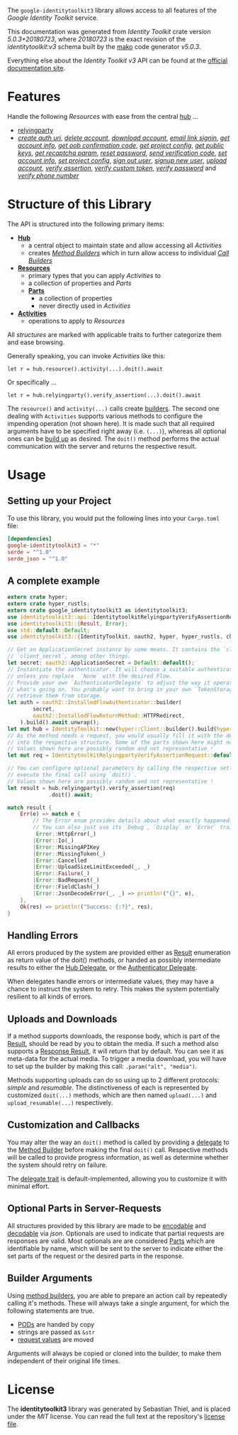 <!---
DO NOT EDIT !
This file was generated automatically from 'src/generator/templates/api/README.md.mako'
DO NOT EDIT !
-->
The `google-identitytoolkit3` library allows access to all features of the *Google Identity Toolkit* service.

This documentation was generated from *Identity Toolkit* crate version *5.0.3+20180723*, where *20180723* is the exact revision of the *identitytoolkit:v3* schema built by the [mako](http://www.makotemplates.org/) code generator *v5.0.3*.

Everything else about the *Identity Toolkit* *v3* API can be found at the
[official documentation site](https://developers.google.com/identity-toolkit/v3/).
# Features

Handle the following *Resources* with ease from the central [hub](https://docs.rs/google-identitytoolkit3/5.0.3+20180723/google_identitytoolkit3/IdentityToolkit) ...

* [relyingparty](https://docs.rs/google-identitytoolkit3/5.0.3+20180723/google_identitytoolkit3/api::Relyingparty)
 * [*create auth uri*](https://docs.rs/google-identitytoolkit3/5.0.3+20180723/google_identitytoolkit3/api::RelyingpartyCreateAuthUriCall), [*delete account*](https://docs.rs/google-identitytoolkit3/5.0.3+20180723/google_identitytoolkit3/api::RelyingpartyDeleteAccountCall), [*download account*](https://docs.rs/google-identitytoolkit3/5.0.3+20180723/google_identitytoolkit3/api::RelyingpartyDownloadAccountCall), [*email link signin*](https://docs.rs/google-identitytoolkit3/5.0.3+20180723/google_identitytoolkit3/api::RelyingpartyEmailLinkSigninCall), [*get account info*](https://docs.rs/google-identitytoolkit3/5.0.3+20180723/google_identitytoolkit3/api::RelyingpartyGetAccountInfoCall), [*get oob confirmation code*](https://docs.rs/google-identitytoolkit3/5.0.3+20180723/google_identitytoolkit3/api::RelyingpartyGetOobConfirmationCodeCall), [*get project config*](https://docs.rs/google-identitytoolkit3/5.0.3+20180723/google_identitytoolkit3/api::RelyingpartyGetProjectConfigCall), [*get public keys*](https://docs.rs/google-identitytoolkit3/5.0.3+20180723/google_identitytoolkit3/api::RelyingpartyGetPublicKeyCall), [*get recaptcha param*](https://docs.rs/google-identitytoolkit3/5.0.3+20180723/google_identitytoolkit3/api::RelyingpartyGetRecaptchaParamCall), [*reset password*](https://docs.rs/google-identitytoolkit3/5.0.3+20180723/google_identitytoolkit3/api::RelyingpartyResetPasswordCall), [*send verification code*](https://docs.rs/google-identitytoolkit3/5.0.3+20180723/google_identitytoolkit3/api::RelyingpartySendVerificationCodeCall), [*set account info*](https://docs.rs/google-identitytoolkit3/5.0.3+20180723/google_identitytoolkit3/api::RelyingpartySetAccountInfoCall), [*set project config*](https://docs.rs/google-identitytoolkit3/5.0.3+20180723/google_identitytoolkit3/api::RelyingpartySetProjectConfigCall), [*sign out user*](https://docs.rs/google-identitytoolkit3/5.0.3+20180723/google_identitytoolkit3/api::RelyingpartySignOutUserCall), [*signup new user*](https://docs.rs/google-identitytoolkit3/5.0.3+20180723/google_identitytoolkit3/api::RelyingpartySignupNewUserCall), [*upload account*](https://docs.rs/google-identitytoolkit3/5.0.3+20180723/google_identitytoolkit3/api::RelyingpartyUploadAccountCall), [*verify assertion*](https://docs.rs/google-identitytoolkit3/5.0.3+20180723/google_identitytoolkit3/api::RelyingpartyVerifyAssertionCall), [*verify custom token*](https://docs.rs/google-identitytoolkit3/5.0.3+20180723/google_identitytoolkit3/api::RelyingpartyVerifyCustomTokenCall), [*verify password*](https://docs.rs/google-identitytoolkit3/5.0.3+20180723/google_identitytoolkit3/api::RelyingpartyVerifyPasswordCall) and [*verify phone number*](https://docs.rs/google-identitytoolkit3/5.0.3+20180723/google_identitytoolkit3/api::RelyingpartyVerifyPhoneNumberCall)




# Structure of this Library

The API is structured into the following primary items:

* **[Hub](https://docs.rs/google-identitytoolkit3/5.0.3+20180723/google_identitytoolkit3/IdentityToolkit)**
    * a central object to maintain state and allow accessing all *Activities*
    * creates [*Method Builders*](https://docs.rs/google-identitytoolkit3/5.0.3+20180723/google_identitytoolkit3/client::MethodsBuilder) which in turn
      allow access to individual [*Call Builders*](https://docs.rs/google-identitytoolkit3/5.0.3+20180723/google_identitytoolkit3/client::CallBuilder)
* **[Resources](https://docs.rs/google-identitytoolkit3/5.0.3+20180723/google_identitytoolkit3/client::Resource)**
    * primary types that you can apply *Activities* to
    * a collection of properties and *Parts*
    * **[Parts](https://docs.rs/google-identitytoolkit3/5.0.3+20180723/google_identitytoolkit3/client::Part)**
        * a collection of properties
        * never directly used in *Activities*
* **[Activities](https://docs.rs/google-identitytoolkit3/5.0.3+20180723/google_identitytoolkit3/client::CallBuilder)**
    * operations to apply to *Resources*

All *structures* are marked with applicable traits to further categorize them and ease browsing.

Generally speaking, you can invoke *Activities* like this:

```Rust,ignore
let r = hub.resource().activity(...).doit().await
```

Or specifically ...

```ignore
let r = hub.relyingparty().verify_assertion(...).doit().await
```

The `resource()` and `activity(...)` calls create [builders][builder-pattern]. The second one dealing with `Activities`
supports various methods to configure the impending operation (not shown here). It is made such that all required arguments have to be
specified right away (i.e. `(...)`), whereas all optional ones can be [build up][builder-pattern] as desired.
The `doit()` method performs the actual communication with the server and returns the respective result.

# Usage

## Setting up your Project

To use this library, you would put the following lines into your `Cargo.toml` file:

```toml
[dependencies]
google-identitytoolkit3 = "*"
serde = "^1.0"
serde_json = "^1.0"
```

## A complete example

```Rust
extern crate hyper;
extern crate hyper_rustls;
extern crate google_identitytoolkit3 as identitytoolkit3;
use identitytoolkit3::api::IdentitytoolkitRelyingpartyVerifyAssertionRequest;
use identitytoolkit3::{Result, Error};
use std::default::Default;
use identitytoolkit3::{IdentityToolkit, oauth2, hyper, hyper_rustls, chrono, FieldMask};

// Get an ApplicationSecret instance by some means. It contains the `client_id` and
// `client_secret`, among other things.
let secret: oauth2::ApplicationSecret = Default::default();
// Instantiate the authenticator. It will choose a suitable authentication flow for you,
// unless you replace  `None` with the desired Flow.
// Provide your own `AuthenticatorDelegate` to adjust the way it operates and get feedback about
// what's going on. You probably want to bring in your own `TokenStorage` to persist tokens and
// retrieve them from storage.
let auth = oauth2::InstalledFlowAuthenticator::builder(
        secret,
        oauth2::InstalledFlowReturnMethod::HTTPRedirect,
    ).build().await.unwrap();
let mut hub = IdentityToolkit::new(hyper::Client::builder().build(hyper_rustls::HttpsConnectorBuilder::new().with_native_roots().https_or_http().enable_http1().build()), auth);
// As the method needs a request, you would usually fill it with the desired information
// into the respective structure. Some of the parts shown here might not be applicable !
// Values shown here are possibly random and not representative !
let mut req = IdentitytoolkitRelyingpartyVerifyAssertionRequest::default();

// You can configure optional parameters by calling the respective setters at will, and
// execute the final call using `doit()`.
// Values shown here are possibly random and not representative !
let result = hub.relyingparty().verify_assertion(req)
             .doit().await;

match result {
    Err(e) => match e {
        // The Error enum provides details about what exactly happened.
        // You can also just use its `Debug`, `Display` or `Error` traits
         Error::HttpError(_)
        |Error::Io(_)
        |Error::MissingAPIKey
        |Error::MissingToken(_)
        |Error::Cancelled
        |Error::UploadSizeLimitExceeded(_, _)
        |Error::Failure(_)
        |Error::BadRequest(_)
        |Error::FieldClash(_)
        |Error::JsonDecodeError(_, _) => println!("{}", e),
    },
    Ok(res) => println!("Success: {:?}", res),
}

```
## Handling Errors

All errors produced by the system are provided either as [Result](https://docs.rs/google-identitytoolkit3/5.0.3+20180723/google_identitytoolkit3/client::Result) enumeration as return value of
the doit() methods, or handed as possibly intermediate results to either the
[Hub Delegate](https://docs.rs/google-identitytoolkit3/5.0.3+20180723/google_identitytoolkit3/client::Delegate), or the [Authenticator Delegate](https://docs.rs/yup-oauth2/*/yup_oauth2/trait.AuthenticatorDelegate.html).

When delegates handle errors or intermediate values, they may have a chance to instruct the system to retry. This
makes the system potentially resilient to all kinds of errors.

## Uploads and Downloads
If a method supports downloads, the response body, which is part of the [Result](https://docs.rs/google-identitytoolkit3/5.0.3+20180723/google_identitytoolkit3/client::Result), should be
read by you to obtain the media.
If such a method also supports a [Response Result](https://docs.rs/google-identitytoolkit3/5.0.3+20180723/google_identitytoolkit3/client::ResponseResult), it will return that by default.
You can see it as meta-data for the actual media. To trigger a media download, you will have to set up the builder by making
this call: `.param("alt", "media")`.

Methods supporting uploads can do so using up to 2 different protocols:
*simple* and *resumable*. The distinctiveness of each is represented by customized
`doit(...)` methods, which are then named `upload(...)` and `upload_resumable(...)` respectively.

## Customization and Callbacks

You may alter the way an `doit()` method is called by providing a [delegate](https://docs.rs/google-identitytoolkit3/5.0.3+20180723/google_identitytoolkit3/client::Delegate) to the
[Method Builder](https://docs.rs/google-identitytoolkit3/5.0.3+20180723/google_identitytoolkit3/client::CallBuilder) before making the final `doit()` call.
Respective methods will be called to provide progress information, as well as determine whether the system should
retry on failure.

The [delegate trait](https://docs.rs/google-identitytoolkit3/5.0.3+20180723/google_identitytoolkit3/client::Delegate) is default-implemented, allowing you to customize it with minimal effort.

## Optional Parts in Server-Requests

All structures provided by this library are made to be [encodable](https://docs.rs/google-identitytoolkit3/5.0.3+20180723/google_identitytoolkit3/client::RequestValue) and
[decodable](https://docs.rs/google-identitytoolkit3/5.0.3+20180723/google_identitytoolkit3/client::ResponseResult) via *json*. Optionals are used to indicate that partial requests are responses
are valid.
Most optionals are are considered [Parts](https://docs.rs/google-identitytoolkit3/5.0.3+20180723/google_identitytoolkit3/client::Part) which are identifiable by name, which will be sent to
the server to indicate either the set parts of the request or the desired parts in the response.

## Builder Arguments

Using [method builders](https://docs.rs/google-identitytoolkit3/5.0.3+20180723/google_identitytoolkit3/client::CallBuilder), you are able to prepare an action call by repeatedly calling it's methods.
These will always take a single argument, for which the following statements are true.

* [PODs][wiki-pod] are handed by copy
* strings are passed as `&str`
* [request values](https://docs.rs/google-identitytoolkit3/5.0.3+20180723/google_identitytoolkit3/client::RequestValue) are moved

Arguments will always be copied or cloned into the builder, to make them independent of their original life times.

[wiki-pod]: http://en.wikipedia.org/wiki/Plain_old_data_structure
[builder-pattern]: http://en.wikipedia.org/wiki/Builder_pattern
[google-go-api]: https://github.com/google/google-api-go-client

# License
The **identitytoolkit3** library was generated by Sebastian Thiel, and is placed
under the *MIT* license.
You can read the full text at the repository's [license file][repo-license].

[repo-license]: https://github.com/Byron/google-apis-rsblob/main/LICENSE.md

